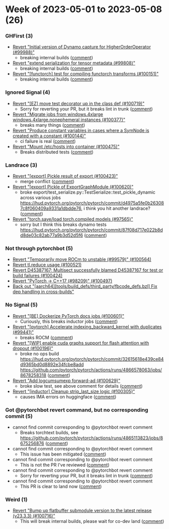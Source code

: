 # Week of 2023-05-01 to 2023-05-08 (26)

### GHFirst (3)

- [Revert "Initial version of Dynamo capture for HigherOrderOperator (#99988)"](https://github.com/pytorch/pytorch/commit/58f796ff5dffd3142f58c51784f0dda6385ddce9)
  - breaking internal builds ([comment](https://github.com/pytorch/pytorch/pull/99988#issuecomment-1533081452))
- [Revert "extend serialization for tensor metadata (#99808)"](https://github.com/pytorch/pytorch/commit/5c14eea1de8ef24cdf2dca6a26bc3ed365f8a6cb)
  - breaking internal builds ([comment](https://github.com/pytorch/pytorch/pull/99808#issuecomment-1536823538))
- [Revert "[functorch] test for compiling functorch transforms (#100151)"](https://github.com/pytorch/pytorch/commit/af92fc1cd7af0ba2c117c0ec3ff93ff1a35d2f3e)
  - breaking internal builds ([comment](https://github.com/pytorch/pytorch/pull/100151#issuecomment-1531871900))

### Ignored Signal (4)

- [Revert "[EZ] move test decorator up in the class def (#100719)"](https://github.com/pytorch/pytorch/commit/3f2336d3fe15a5c80360c82171ecabc63033fd52)
  - Sorry for reverting your PR, but it breaks lint in trunk ([comment](https://github.com/pytorch/pytorch/pull/100719#issuecomment-1536514589))
- [Revert "Migrate jobs from windows.4xlarge windows.4xlarge.nonephemeral instances (#100377)"](https://github.com/pytorch/pytorch/commit/543b7ebb5045de7b6fd4dbff35e34c61946960fe)
  - breaks many things ([comment](https://github.com/pytorch/pytorch/pull/100377#issuecomment-1532148089))
- [Revert "Produce constant variables in cases where a SymNode is created with a constant (#100144)"](https://github.com/pytorch/pytorch/commit/89c43f4108c79024860ec53009bc5006c1b07912)
  - ci failure is real ([comment](https://github.com/pytorch/pytorch/pull/100144#issuecomment-1529587039))
- [Revert "Mount /etc/hosts into container (#100475)"](https://github.com/pytorch/pytorch/commit/e8a1d0be3e4028cdadd027917034e170e31b7b12)
  - Breaks distributed tests ([comment](https://github.com/pytorch/pytorch/pull/100475#issuecomment-1532097309))

### Landrace (3)

- [Revert "[export] Pickle result of export (#100423)"](https://github.com/pytorch/pytorch/commit/c4fd76e7b479d69938920cdfd16fafc8ee8106ef)
  - merge conflict ([comment](https://github.com/pytorch/pytorch/pull/100423#issuecomment-1534163373))
- [Revert "[export] Pickle of ExportGraphModule (#100620)"](https://github.com/pytorch/pytorch/commit/f42eae4755d446fb13b6473f9db45652822bd95b)
  - broke export/test_serialize.py::TestSerialize::test_pickle_dynamic across various jobs https://hud.pytorch.org/pytorch/pytorch/commit/d4975a5fe0b263087c8f060409a9331a1dbdde76, i think you hit another landrace? ([comment](https://github.com/pytorch/pytorch/pull/100620#issuecomment-1536643519))
- [Revert "torch.save/load torch.compiled models (#97565)"](https://github.com/pytorch/pytorch/commit/04d67e20a7de8f007d0628767c5bb3d45fde591f)
  - sorry but I think this breaks dynamo tests https://hud.pytorch.org/pytorch/pytorch/commit/87f08d717e022b8dd8de03c82ab77a9b3d52d5f6 ([comment](https://github.com/pytorch/pytorch/pull/97565#issuecomment-1535103171))

### Not through pytorchbot (5)

- [Revert "Temporarily move ROCm to unstable (#99579)" (#100564)](https://github.com/pytorch/pytorch/commit/72c68704d7a5a63aecf1bf697f73f71fd95aa964)
- [Revert tl.reduce usage (#100521)](https://github.com/pytorch/pytorch/commit/db4572dbf18f1cf50cf662547e272d3117063747)
- [Revert D45387167: Multisect successfully blamed D45387167 for test or build failures (#100424)](https://github.com/pytorch/pytorch/commit/287f74c4fc5bba6864a31910a988b03638fca4da)
- [Revert "PyTorch -> C++17 (#98209)" (#100497)](https://github.com/pytorch/pytorch/commit/2ec6eb3d09817bab0b5bd574fb794b132b20be67)
- [Back out "[aarch64][tools/build_defs/third_party/fbcode_defs.bzl] Fix dep handling in cross-builds"](https://github.com/pytorch/pytorch/commit/a1d041728b91bf3b13be75faa21bb4060fb5c674)

### No Signal (5)

- [Revert "[BE] Dockerize PyTorch docs jobs (#100601)"](https://github.com/pytorch/pytorch/commit/6d2f8114beb614626493157711c123b50d8079d2)
  - Curiously, this breaks inductor jobs ([comment](https://github.com/pytorch/pytorch/pull/100601#issuecomment-1535515587))
- [Revert "[pytorch] Accelerate indexing_backward_kernel with duplicates (#99441)"](https://github.com/pytorch/pytorch/commit/1114673c9035964647ba21f34fd9f8ab95c90ce3)
  - breaks ROCM ([comment](https://github.com/pytorch/pytorch/pull/99441#issuecomment-1531804487))
- [Revert "[WIP] enable cuda graphs support for flash attention with dropout (#100196)"](https://github.com/pytorch/pytorch/commit/c3aa59c8f512d4a2c0c59af4262a15023dd14760)
  - broke no ops build https://hud.pytorch.org/pytorch/pytorch/commit/32615618e439ce84d9365bd0d8892e34fcbe8add https://github.com/pytorch/pytorch/actions/runs/4866578063/jobs/8678258318 ([comment](https://github.com/pytorch/pytorch/pull/100196#issuecomment-1532352810))
- [Revert "Add logcumsumexp forward-ad (#100629)"](https://github.com/pytorch/pytorch/commit/d66add688fb8631caa64749ba5404b4db8023c20)
  - broke slow test, see above comment for details ([comment](https://github.com/pytorch/pytorch/pull/100629#issuecomment-1536575442))
- [Revert "[inductor] Cleanup strip_last_size logic (#100305)"](https://github.com/pytorch/pytorch/commit/34e90b8df17d095d290f36eaa23de88a9b20cf27)
  - causes IMA errors on huggingface ([comment](https://github.com/pytorch/pytorch/pull/100305#issuecomment-1532317310))

### Got @pytorchbot revert command, but no corresponding commit (5)

- cannot find commit corresponding to @pytorchbot revert comment
  - Breaks torchtext builds, see https://github.com/pytorch/pytorch/actions/runs/4865113823/jobs/8675256876 ([comment](https://github.com/pytorch/pytorch/pull/98209#issuecomment-1532099965))
- cannot find commit corresponding to @pytorchbot revert comment
  - This issue has been mitigated ([comment](https://github.com/pytorch/pytorch/pull/99579#issuecomment-1533437948))
- cannot find commit corresponding to @pytorchbot revert comment
  - This is not the PR I've reviewed ([comment](https://github.com/pytorch/pytorch/pull/100377#issuecomment-1532148086))
- cannot find commit corresponding to @pytorchbot revert comment
  - Sorry for reverting your PR, but it breaks lint in trunk ([comment](https://github.com/pytorch/pytorch/pull/100719#issuecomment-1536514099))
- cannot find commit corresponding to @pytorchbot revert comment
  - This PR is clear to land now ([comment](https://github.com/pytorch/pytorch/pull/100517#issuecomment-1536283833))

### Weird (1)

- [Revert "Bump up flatbuffer submodule version to the latest release (v23.3.3) (#100716)"](https://github.com/pytorch/pytorch/commit/fee6d469402ba35f7ac33159b794f441a4969fa0)
  - This will break internal builds, please wait for co-dev land ([comment](https://github.com/pytorch/pytorch/pull/100716#issuecomment-1536909954))
